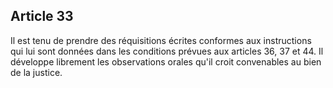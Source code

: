 Article 33
----
Il est tenu de prendre des réquisitions écrites conformes aux instructions qui
lui sont données dans les conditions prévues aux articles 36, 37 et 44. Il
développe librement les observations orales qu'il croit convenables au bien de
la justice.

